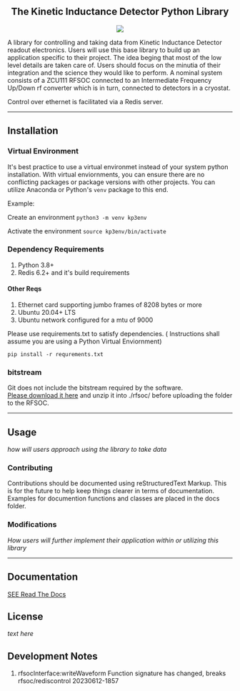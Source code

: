 
<h2 style="text-align: center"> The Kinetic Inductance Detector Python Library </h2>
<p style="text-align: center" align="center">
<a href="https://github.com/psf/black"><img src="https://img.shields.io/badge/code%20style-black-000000.svg"></a>
</p>

A library for controlling and taking data from Kinetic Inductance Detector readout electronics.
Users will use this base library to build up an application specific to their project. The idea
beging that most of the low level details are taken care of. Users should focus on the minutia of
their integration and the science they would like to perform. A nominal system consists of a
ZCU111 RFSOC connected to an Intermediate Frequency Up/Down rf converter which is in turn, 
connected to detectors in a cryostat. 

Control over ethernet is facilitated via a Redis server. 

---

## Installation

### Virtual Environment
It's best practice to use a virtual environmet instead of your system python installation.
With virtual enviornments, you can ensure there are no conflicting packages or package versions
with other projects. You can utilize Anaconda or Python's `venv` package to this end.

Example:

Create an environment `python3 -m venv kp3env`

Activate the environment `source kp3env/bin/activate`

### Dependency Requirements
1. Python 3.8+
2. Redis 6.2+ and it's build requirements

#### Other Reqs
1. Ethernet card supporting jumbo frames of 8208 bytes or more
2. Ubuntu 20.04+ LTS
3. Ubuntu network configured for a mtu of 9000


Please use requirements.txt to satisfy dependencies. 
( Instructions shall assume you are using a Python Virtual Enviornment)

`pip install -r requrements.txt`

### bitstream

Git does not include the bitstream required by the software.  
[Please download it here](https://www.dropbox.com/s/sogkt112b25eoxk/202306091243_silver_blast_fixedeth_vivado2020.2_bit.zip?dl=1)
 and unzip it into ./rfsoc/  before uploading the folder to the RFSOC.

---

## Usage
_how will users approach using the library to take data_


### Contributing
Contributions should be documented using reStructuredText Markup. This is 
for the future to help keep things clearer in terms of documentation. Examples
for documention functions and classes are placed in the docs folder.


### Modifications
_How users will further implement their application within or utilizing this library_

---

## Documentation
[SEE Read The Docs](./docs/build/html/index.html)

## License
_text here_

## Development Notes

1. rfsocInterface:writeWaveform Function signature has changed, breaks rfsoc/rediscontrol 20230612-1857





